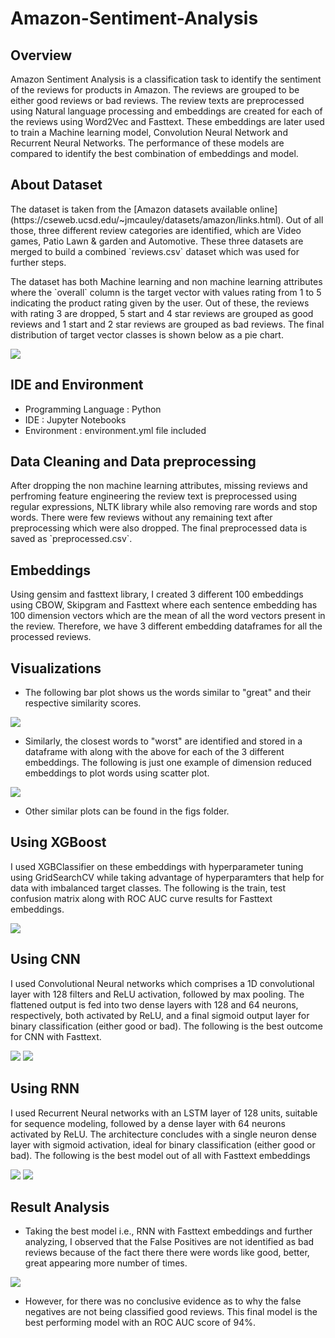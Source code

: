 # Amazon-Sentiment-Analysis

## Overview

<p>Amazon Sentiment Analysis is a classification task to identify the sentiment of the reviews for products in Amazon. The reviews are grouped to be either good reviews or bad reviews. The review texts are preprocessed using Natural language processing and embeddings are created for each of the reviews using Word2Vec and Fasttext. These embeddings are later used to train a Machine learning model, Convolution Neural Network and Recurrent Neural Networks. The performance of these models are compared to identify the best combination of embeddings and model. </p>

## About Dataset

<p>The dataset is taken from the [Amazon datasets available online] (https://cseweb.ucsd.edu/~jmcauley/datasets/amazon/links.html). Out of all those, three different review categories are identified, which are Video games, Patio Lawn & garden and Automotive. These three datasets are merged to build a combined `reviews.csv` dataset which was used for further steps.</p>

<p>The dataset has both Machine learning and non machine learning attributes where the `overall` column is the target vector with values rating from 1 to 5 indicating the product rating given by the user. Out of these, the reviews with rating 3 are dropped, 5 start and 4 star reviews are grouped as good reviews and 1 start and 2 star reviews are grouped as bad reviews. The final distribution of target vector classes is shown below as a pie chart.</p>

<img src="figs/review_distribution.png">

## IDE and Environment

- Programming Language : Python
- IDE : Jupyter Notebooks
- Environment : environment.yml file included

## Data Cleaning and Data preprocessing

<p>After dropping the non machine learning attributes, missing reviews and perfroming feature engineering the review text is preprocessed using regular expressions, NLTK library while also removing rare words and stop words. There were few reviews without any remaining text after preprocessing which were also dropped. The final preprocessed data is saved as `preprocessed.csv`.</p>

## Embeddings

<p>Using gensim and fasttext library, I created 3 different 100 embeddings using CBOW, Skipgram and Fasttext where each sentence embedding has 100 dimension vectors which are the mean of all the word vectors present in the review. Therefore, we have 3 different embedding dataframes for all the processed reviews.</p>

## Visualizations

- The following bar plot shows us the words similar to "great" and their respective similarity scores.

<img src="figs/similar_to_great.png">

- Similarly, the closest words to "worst" are identified and stored in a dataframe with along with the above for each of the 3 different embeddings. The following is just one example of dimension reduced embeddings to plot words using scatter plot.

<img src="figs/fasttext_word_plot.png">

- Other similar plots can be found in the figs folder.

## Using XGBoost

<p>I used XGBClassifier on these embeddings with hyperparameter tuning using GridSearchCV while taking advantage of hyperparamters that help for data with imbalanced target classes. The following is the train, test confusion matrix along with ROC AUC curve results for Fasttext embeddings.</p>

<img src="figs/xgb_fasttext.png">

## Using CNN

<p>I used Convolutional Neural networks which comprises a 1D convolutional layer with 128 filters and ReLU activation, followed by max pooling. The flattened output is fed into two dense layers with 128 and 64 neurons, respectively, both activated by ReLU, and a final sigmoid output layer for binary classification (either good or bad). The following is the best outcome for CNN with Fasttext.</p>

<img src="figs/cnn_fasttext_cm.png">

<img src="figs/cnn_fasttext_roc.png">

## Using RNN

<p>I used Recurrent Neural networks with an LSTM layer of 128 units, suitable for sequence modeling, followed by a dense layer with 64 neurons activated by ReLU. The architecture concludes with a single neuron dense layer with sigmoid activation, ideal for binary classification (either good or bad). The following is the best model out of all with Fasttext embeddings </p>

<img src="figs/rnn_fasttext_cm.png">

<img src="figs/rnn_fasttext_roc.png">

## Result Analysis

- Taking the best model i.e., RNN with Fasttext embeddings and further analyzing, I observed that the False Positives are not identified as bad reviews because of the fact there there were words like good, better, great appearing more number of times.


<img src="figs/false_positive_wordcloud.png">

- However, for there was no conclusive evidence as to why the false negatives are not being classified good reviews. This final model is the best performing model with an ROC AUC score of 94%.



